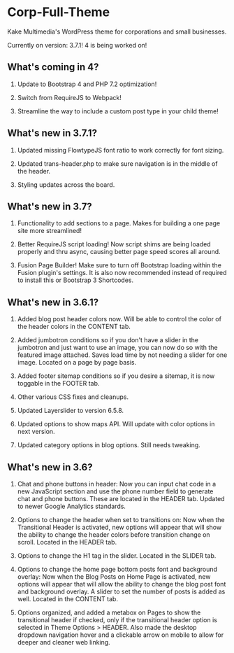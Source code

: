 # Corp-Full-Theme
Kake Multimedia's WordPress theme for corporations and small businesses.

Currently on version: 3.7.1! 4 is being worked on!

## What's coming in 4?

1. Update to Bootstrap 4 and PHP 7.2 optimization!

2. Switch from RequireJS to Webpack!

3. Streamline the way to include a custom post type in your child theme!

## What's new in 3.7.1?

1. Updated missing FlowtypeJS font ratio to work correctly for font sizing.

2. Updated trans-header.php to make sure navigation is in the middle of the header.

3. Styling updates across the board.

## What's new in 3.7?

1. Functionality to add sections to a page. Makes for building a one page site more streamlined!

2. Better RequireJS script loading! Now script shims are being loaded properly and thru async, causing better page speed scores all around.

3. Fusion Page Builder! Make sure to turn off Bootstrap loading within the Fusion plugin's settings. It is also now recommended instead of required to install this or Bootstrap 3 Shortcodes.

## What's new in 3.6.1?

1. Added blog post header colors now. Will be able to control the color of the header colors in the CONTENT tab.

2. Added jumbotron conditions so if you don't have a slider in the jumbotron and just want to use an image, you can now do so with the featured image attached. Saves load time by not needing a slider for one image. Located on a page by page basis.

3. Added footer sitemap conditions so if you desire a sitemap, it is now toggable in the FOOTER tab.

4. Other various CSS fixes and cleanups.

5. Updated Layerslider to version 6.5.8.

6. Updated options to show maps API. Will update with color options in next version.

7. Updated category options in blog options. Still needs tweaking.

## What's new in 3.6?
1. Chat and phone buttons in header: Now you can input chat code in a new JavaScript section and use the phone number field to generate chat and phone buttons. These are located in the HEADER tab. Updated to newer Google Analytics standards.

2. Options to change the header when set to transitions on: Now when the Transitional Header is activated, new options will appear that will show the ability to change the header colors before transition change on scroll. Located in the HEADER tab.

3. Options to change the H1 tag in the slider. Located in the SLIDER tab.

4. Options to change the home page bottom posts font and background overlay: Now when the Blog Posts on Home Page is activated, new options will appear that will allow the ability to change the blog post font and background overlay. A slider to set the number of posts is added as well. Located in the CONTENT tab.

5. Options organized, and added a metabox on Pages to show the transitional header if checked, only if the transitional header option is selected in Theme Options > HEADER. Also made the desktop dropdown navigation hover and a clickable arrow on mobile to allow for deeper and cleaner web linking.
